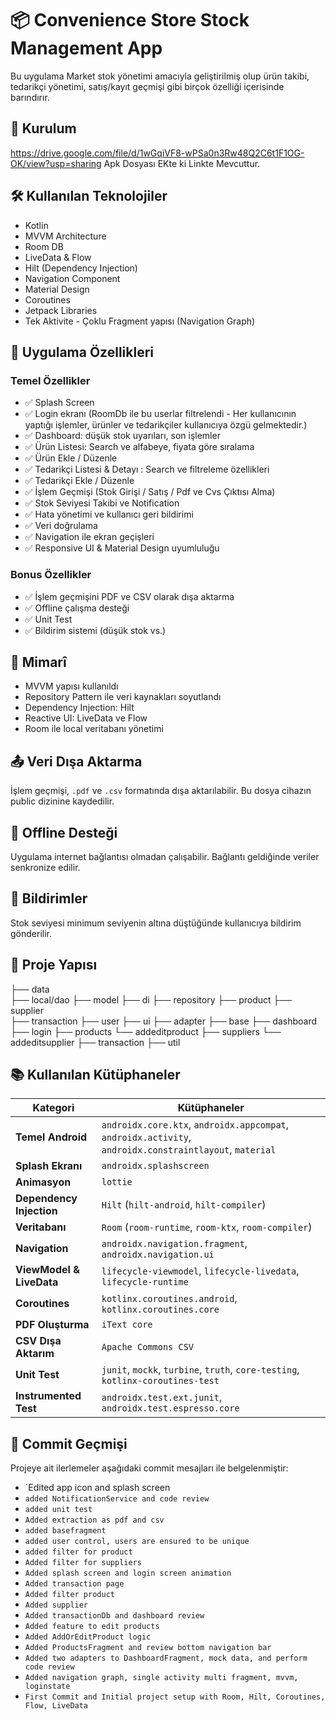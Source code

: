# 📦 Convenience Store Stock Management App

Bu uygulama Market stok yönetimi amacıyla geliştirilmiş olup ürün takibi, tedarikçi yönetimi, satış/kayıt geçmişi gibi birçok özelliği içerisinde barındırır.

## 🚀 Kurulum
https://drive.google.com/file/d/1wGqiVF8-wPSa0n3Rw48Q2C6t1F1OG-OK/view?usp=sharing
Apk Dosyası EKte ki Linkte Mevcuttur.

## 🛠️ Kullanılan Teknolojiler

- Kotlin
- MVVM Architecture
- Room DB
- LiveData & Flow
- Hilt (Dependency Injection)
- Navigation Component
- Material Design
- Coroutines
- Jetpack Libraries
- Tek Aktivite - Çoklu Fragment yapısı (Navigation Graph)

## 📱 Uygulama Özellikleri

### Temel Özellikler
- ✅ Splash Screen
- ✅ Login ekranı (RoomDb ile bu userlar filtrelendi - Her kullanıcının yaptığı işlemler, ürünler ve tedarikçiler kullanıcıya özgü gelmektedir.)
- ✅ Dashboard: düşük stok uyarıları, son işlemler
- ✅ Ürün Listesi: Search ve alfabeye, fiyata göre sıralama
- ✅ Ürün Ekle / Düzenle
- ✅ Tedarikçi Listesi & Detayı : Search ve filtreleme özellikleri
- ✅ Tedarikçi Ekle / Düzenle
- ✅ İşlem Geçmişi (Stok Girişi / Satış / Pdf ve Cvs Çıktısı Alma) 
- ✅ Stok Seviyesi Takibi ve Notification
- ✅ Hata yönetimi ve kullanıcı geri bildirimi
- ✅ Veri doğrulama
- ✅ Navigation ile ekran geçişleri
- ✅ Responsive UI & Material Design uyumluluğu

### Bonus Özellikler

- ✅ İşlem geçmişini PDF ve CSV olarak dışa aktarma
- ✅ Offline çalışma desteği
- ✅ Unit Test
- ✅ Bildirim sistemi (düşük stok vs.)

## 🧠 Mimarî

- MVVM yapısı kullanıldı
- Repository Pattern ile veri kaynakları soyutlandı
- Dependency Injection: Hilt
- Reactive UI: LiveData ve Flow
- Room ile local veritabanı yönetimi


## 📤 Veri Dışa Aktarma

İşlem geçmişi, `.pdf` ve `.csv` formatında dışa aktarılabilir. Bu dosya cihazın public dizinine kaydedilir.

## 📡 Offline Desteği

Uygulama internet bağlantısı olmadan çalışabilir. Bağlantı geldiğinde veriler senkronize edilir.

## 🔔 Bildirimler

Stok seviyesi minimum seviyenin altına düştüğünde kullanıcıya bildirim gönderilir.


## 📂 Proje Yapısı
├── data  
  ├── local/dao 
  ├── model 
├── di 
├── repository 
  ├── product
  ├── supplier  
  ├── transaction 
  ├── user 
├── ui 
  ├── adapter 
  ├── base 
  ├── dashboard
  ├── login 
  ├── products 
    └── addeditproduct 
  ├── suppliers 
    └── addeditsupplier 
  ├── transaction 
├── util

## 📚 Kullanılan Kütüphaneler

| Kategori         | Kütüphaneler |
|------------------|--------------|
| **Temel Android** | `androidx.core.ktx`, `androidx.appcompat`, `androidx.activity`, `androidx.constraintlayout`, `material` |
| **Splash Ekranı** | `androidx.splashscreen` |
| **Animasyon** | `lottie` |
| **Dependency Injection** | `Hilt` (`hilt-android`, `hilt-compiler`) |
| **Veritabanı** | `Room` (`room-runtime`, `room-ktx`, `room-compiler`) |
| **Navigation** | `androidx.navigation.fragment`, `androidx.navigation.ui` |
| **ViewModel & LiveData** | `lifecycle-viewmodel`, `lifecycle-livedata`, `lifecycle-runtime` |
| **Coroutines** | `kotlinx.coroutines.android`, `kotlinx.coroutines.core` |
| **PDF Oluşturma** | `iText core` |
| **CSV Dışa Aktarım** | `Apache Commons CSV` |
| **Unit Test** | `junit`, `mockk`, `turbine`, `truth`, `core-testing`, `kotlinx-coroutines-test` |
| **Instrumented Test** | `androidx.test.ext.junit`, `androidx.test.espresso.core` |


## 📘 Commit Geçmişi

Projeye ait ilerlemeler aşağıdaki commit mesajları ile belgelenmiştir:

- `Edited app icon and splash screen
- `added NotificationService and code review`
- `added unit test`
- `Added extraction as pdf and csv`
- `added basefragment`
- `added user control, users are ensured to be unique`
- `added filter for product`
- `Added filter for suppliers`
- `Added splash screen and login screen animation`
- `Added transaction page`
- `Added filter product`
- `Added supplier`
- `Added transactionDb and dashboard review`
- `Added feature to edit products`
- `Added AddOrEditProduct logic`
- `Added ProductsFragment and review bottom navigation bar`
- `Added two adapters to DashboardFragment, mock data, and perform code review`
- `Added navigation graph, single activity multi fragment, mvvm, loginstate`
- `First Commit and Initial project setup with Room, Hilt, Coroutines, Flow, LiveData`

  
